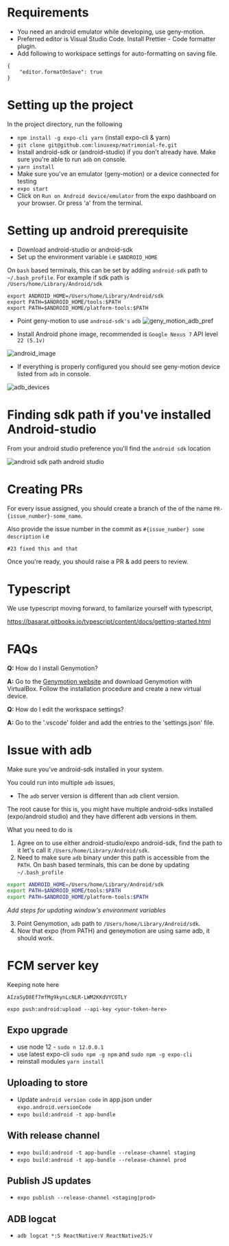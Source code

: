 # Requirements

-   You need an android emulator while developing, use geny-motion.
-   Preferred editor is Visual Studio Code. Install Prettier - Code formatter plugin.
-   Add following to workspace settings for auto-formatting on saving file.

```
{
    "editor.formatOnSave": true
}
```

# Setting up the project

In the project directory, run the following

-   `npm install -g expo-cli yarn` (install expo-cli & yarn)
-   `git clone git@github.com:linuxexp/matrimonial-fe.git`
-   Install android-sdk or (android-studio) if you don't already have. Make sure you're able to run `adb` on console.
-   `yarn install`
-   Make sure you've an emulator (geny-motion) or a device connected for testing
-   `expo start`
-   Click on `Run on Android device/emulator` from the expo dashboard on your browser. Or press 'a' from the terminal.

# Setting up android prerequisite

-   Download android-studio or android-sdk
-   Set up the environment variable i.e `$ANDROID_HOME`

On `bash` based terminals, this can be set by adding `android-sdk` path to `~/.bash_profile`.
For example if sdk path is `/Users/home/Library/Android/sdk`

```
export ANDROID_HOME=/Users/home/Library/Android/sdk
export PATH=$ANDROID_HOME/tools:$PATH
export PATH=$ANDROID_HOME/platform-tools:$PATH
```

-   Point geny-motion to use `android-sdk's` `adb` ![geny_motion_adb_pref](./docs/images/genymotion_adb_pref.png)

-   Install Android phone image, recommended is `Google Nexus 7` API level `22 (5.1v)`

![android_image](./docs/images/android_image.png)

-   If everything is properly configured you should see geny-motion device listed from `adb` in console.

![adb_devices](./docs/images/adb_devices.png)

# Finding sdk path if you've installed Android-studio

From your android studio preference you'll find the `android sdk` location

![android sdk path android studio](./docs/images/android_home.png)

# Creating PRs

For every issue assigned, you should create a branch of the of the name `PR-{issue_number}-some_name`.

Also provide the issue number in the commit as `#{issue_number} some description` i.e

`#23 fixed this and that`

Once you're ready, you should raise a PR & add peers to review.

# Typescript

We use typescript moving forward, to familarize yourself with typescript,

https://basarat.gitbooks.io/typescript/content/docs/getting-started.html

# FAQs

**Q:** How do I install Genymotion?

**A:** Go to the [Genymotion website](https://www.genymotion.com/fun-zone/) and download Genymotion with VirtualBox. Follow the installation procedure and create a new virtual device.

**Q:** How do I edit the workspace settings?

**A:** Go to the '.vscode' folder and add the entries to the 'settings.json' file.

# Issue with adb

Make sure you've android-sdk installed in your system.

You could run into multiple `adb` issues,

-   The `adb` server version is different than `adb` client version.

The root cause for this is, you might have multiple android-sdks installed (expo/android studio) and they have different adb versions in them.

What you need to do is

1. Agree on to use either android-studio/expo android-sdk, find the path to it let's call it `/Users/home/Library/Android/sdk`.
2. Need to make sure `adb` binary under this path is accessible from the `PATH`. On bash based terminals, this can be done by updating `~/.bash_profile`

```bash
export ANDROID_HOME=/Users/home/Library/Android/sdk
export PATH=$ANDROID_HOME/tools:$PATH
export PATH=$ANDROID_HOME/platform-tools:$PATH
```

_Add steps for updating window's environment variables_

3. Point Genymotion, `adb` path to `/Users/home/Library/Android/sdk`.
4. Now that expo (from PATH) and geneymotion are using same adb, it should work.

# FCM server key

Keeping note here

```
AIzaSyD8Ef7mfMg9kynLcNLR-LWM2KKdVYCOTLY
```

```
expo push:android:upload --api-key <your-token-here>
```

## Expo upgrade

-   use node 12 - `sudo n 12.0.0.1`
-   use latest expo-cli `sudo npm -g npm` and `sudo npm -g expo-cli`
-   reinstall modules `yarn install`

## Uploading to store

-   Update `android version code` in app.json under `expo.android.versionCode`
-   `expo build:android -t app-bundle`

## With release channel

-   `expo build:android -t app-bundle --release-channel staging`
-   `expo build:android -t app-bundle --release-channel prod`

## Publish JS updates

-   `expo publish --release-channel <staging|prod>`

## ADB logcat

-   `adb logcat *:S ReactNative:V ReactNativeJS:V`
